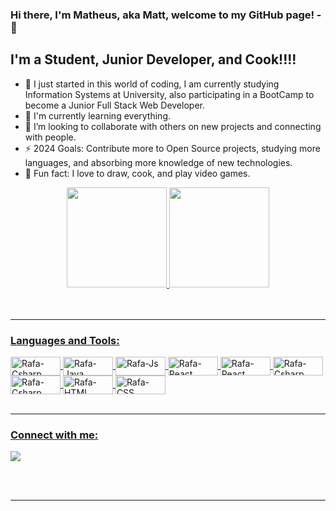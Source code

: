 ### Hi there, I'm Matheus, aka Matt, welcome to my GitHub page! - 👋


## I'm a Student, Junior Developer, and Cook!!!!

- 🔭 I just started in this world of coding, I am currently studying Information Systems at University, also participating in a BootCamp to become a Junior Full Stack Web Developer.
- 🌱 I'm currently learning everything. 
- 👯 I’m looking to collaborate with others on new projects and connecting with people.
- ⚡ 2024 Goals: Contribute more to Open Source projects, studying more languages, and absorbing more knowledge of new technologies.
- 🥅 Fun fact: I love to draw, cook, and play video games.

<div align="center">
  <a href="https://github.com/WayneCorpInternational">
  <img height="160em" src="https://github-readme-stats.vercel.app/api?username=WayneCorpInternational&show_icons=true&theme=dark&include_all_commits=true&count_private=true"/>
  <img height="160em" src="https://github-readme-stats.vercel.app/api/top-langs/?username=WayneCorpInternational&layout=compact&langs_count=7&theme=dark"/>
</div>

<br />
<br />

---
  
  ### Languages and Tools:
  
  <img align="center" alt="Rafa-Csharp" height="30" width="80" src="https://img.shields.io/badge/C%23-239120?style=for-the-badge&logo=c-sharp&logoColor=white">
  
  <img align="center" alt="Rafa-Java" height="30" width="80" src="https://img.shields.io/badge/Java-ED8B00?style=for-the-badge&logo=java&logoColor=white">
  
  <img align="center" alt="Rafa-Js" height="30" width="80" src="https://img.shields.io/badge/JavaScript-F7DF1E?style=for-the-badge&logo=javascript&logoColor=black">
    
  <img align="center" alt="Rafa-React" height="30" width="80" src="https://img.shields.io/badge/Angular-DD0031?style=for-the-badge&logo=angular&logoColor=white">
  
  <img align="center" alt="Rafa-React" height="30" width="80" src="https://img.shields.io/badge/Spring-6DB33F?style=for-the-badge&logo=spring&logoColor=white">
 
  <img align="center" alt="Rafa-Csharp" height="30" width="80" src="https://img.shields.io/badge/MySQL-00000F?style=for-the-badge&logo=mysql&logoColor=white">
  
  <img align="center" alt="Rafa-Csharp" height="30" width="80" src="https://img.shields.io/badge/Node.js-43853D?style=for-the-badge&logo=node.js&logoColor=white">
  
  <img align="center" alt="Rafa-HTML" height="30" width="80" src="https://img.shields.io/badge/HTML5-E34F26?style=for-the-badge&logo=html5&logoColor=white">
   
  <img align="center" alt="Rafa-CSS" height="30" width="80" src="https://img.shields.io/badge/CSS3-1572B6?style=for-the-badge&logo=css3&logoColor=white">

<br />
<br />

---
### Connect with me:
  <a href="https://www.linkedin.com/in/matheuswozniak/" target="_blank"><img src="https://img.shields.io/badge/LinkedIn-0077B5?style=for-the-badge&logo=linkedin&logoColor=white" target="_blank"> 
 

<br />
<br />
   
---
